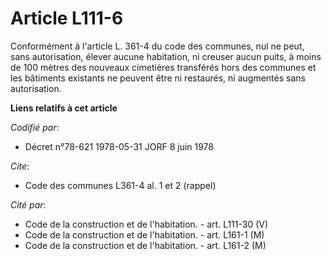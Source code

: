 # Article L111-6

Conformément à l'article L. 361-4 du code des communes, nul ne peut, sans autorisation, élever aucune habitation, ni creuser
aucun puits, à moins de 100 mètres des nouveaux cimetières transférés hors des communes et les bâtiments existants ne peuvent
être ni restaurés, ni augmentés sans autorisation.

**Liens relatifs à cet article**

_Codifié par_:

  - Décret n°78-621 1978-05-31 JORF 8 juin 1978

_Cite_:

  - Code des communes L361-4 al. 1 et 2 (rappel)

_Cité par_:

  - Code de la construction et de l'habitation. - art. L111-30 (V)
  - Code de la construction et de l'habitation. - art. L161-1 (M)
  - Code de la construction et de l'habitation. - art. L161-2 (M)
